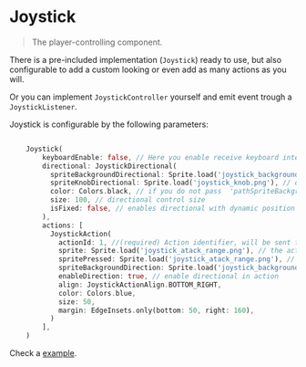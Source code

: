 # Joystick

> The player-controlling component.

There is a pre-included implementation (`Joystick`) ready to use, but also configurable to add a custom looking or even add as many actions as you will.

Or you can implement `JoystickController` yourself and emit event trough a `JoystickListener`.

Joystick is configurable by the following parameters:
```dart

    Joystick(
        keyboardEnable: false, // Here you enable receive keyboard interaction
        directional: JoystickDirectional(
          spriteBackgroundDirectional: Sprite.load('joystick_background.png'), //directinal control background
          spriteKnobDirectional: Sprite.load('joystick_knob.png'), // directional indicator circle background
          color: Colors.black, // if you do not pass  'pathSpriteBackgroundDirectional' or  'pathSpriteKnobDirectional' you can define a color for the directional.
          size: 100, // directional control size
          isFixed: false, // enables directional with dynamic position in relation to the first touch on the screen
        ),
        actions: [
          JoystickAction(
            actionId: 1, //(required) Action identifier, will be sent to 'void joystickAction(JoystickActionEvent event) {}' when pressed
            sprite: Sprite.load('joystick_atack_range.png'), // the action image
            spritePressed: Sprite.load('joystick_atack_range.png'), // Optional image to be shown when the action is fired
            spriteBackgroundDirection: Sprite.load('joystick_background.png'), //directinal control background
            enableDirection: true, // enable directional in action
            align: JoystickActionAlign.BOTTOM_RIGHT,
            color: Colors.blue,
            size: 50,
            margin: EdgeInsets.only(bottom: 50, right: 160),
          )
        ],
    )

```

Check a [example](https://github.com/RafaelBarbosatec/bonfire/blob/master/example/lib/main.dart).
